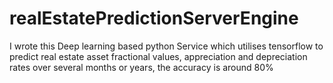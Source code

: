 # realEstatePredictionServerEngine
 I wrote this Deep learning based python Service  which utilises tensorflow to predict real estate asset fractional values, appreciation and depreciation rates over several months or years, the accuracy is around 80%
